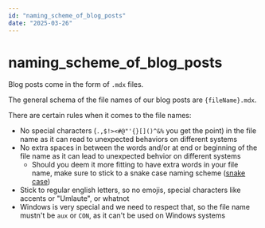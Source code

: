 ```yaml
---
id: "naming_scheme_of_blog_posts"
date: "2025-03-26"
---
```


# naming_scheme_of_blog_posts

Blog posts come in the form of `.mdx` files.

The general schema of the file names of our blog posts are `{fileName}.mdx`.

There are certain rules when it comes to the file names:

- No special characters (`.,$!><#@"'{}[]()^&%` you get the point) in the file name as it can read to unexpected behaviors on different systems
- No extra spaces in between the words and/or at end or beginning of the file name as it can lead to unexpected behvior on different systems
  - Should you deem it more fitting to have extra words in your file name, make sure to stick to a snake case naming scheme ([snake case](https://en.wikipedia.org/wiki/Snake_case))
- Stick to regular english letters, so no emojis, special characters like accents or "Umlaute", or whatnot
- Windows is very special and we need to respect that, so the file name mustn't be `aux` or `CON`, as it can't be used on Windows systems
